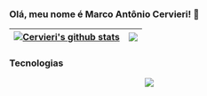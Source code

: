 ### Olá, meu nome é Marco Antônio Cervieri! 🫡

| <a href="https://github.com/cervieriMarco/github-readme-stats"><img align="center" src="https://github-readme-stats.vercel.app/api?username=cervieriMarco&show_icons=true&include_all_commits=true&theme=buefy&hide_border=true" alt="Cervieri's github stats" /></a> | <a href="https://github.com/cervieriMarco/github-readme-stats"><img align="center" src="https://github-readme-stats.vercel.app/api/top-langs/?username=cervieriMarco&layout=compact&theme=buefy&hide_border=true" /></a> |
| ------------- | ------------- |

### Tecnologias

<p align="center">
  <a href="https://skillicons.dev">
    <img src="https://skillicons.dev/icons?i=git,java,spring,postgres,mysql,mongodb,hibernate,postman,javascript,react,css,html" />
  </a>
</p>
